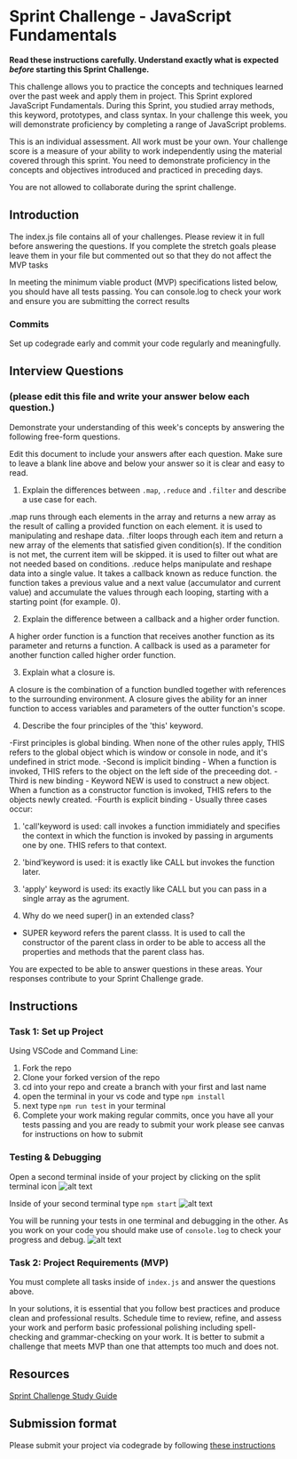 # Sprint Challenge - JavaScript Fundamentals

**Read these instructions carefully. Understand exactly what is expected _before_ starting this Sprint Challenge.**

This challenge allows you to practice the concepts and techniques learned over the past week and apply them in project. This Sprint explored JavaScript Fundamentals. During this Sprint, you studied array methods, this keyword, prototypes, and class syntax. In your challenge this week, you will demonstrate proficiency by completing a range of JavaScript problems.

This is an individual assessment. All work must be your own. Your challenge score is a measure of your ability to work independently using the material covered through this sprint. You need to demonstrate proficiency in the concepts and objectives introduced and practiced in preceding days.

You are not allowed to collaborate during the sprint challenge. 

## Introduction

The index.js file contains all of your challenges. Please review it in full before answering the questions. If you complete the stretch goals please leave them in your file but commented out so that they do not affect the MVP tasks 

In meeting the minimum viable product (MVP) specifications listed below, you should have all tests passing. You can console.log to check your work and ensure you are submitting the correct results 

### Commits

Set up codegrade early and commit your code regularly and meaningfully. 

## Interview Questions
### (please edit this file and write your answer below each question.)
Demonstrate your understanding of this week's concepts by answering the following free-form questions.

Edit this document to include your answers after each question. Make sure to leave a blank line above and below your answer so it is clear and easy to read.

1. Explain the differences between `.map`, `.reduce` and `.filter` and describe a use case for each. 
 
.map runs through each elements in the array and returns a new array as the result of calling a provided function on each element. it is used to manipulating and reshape data.
.filter loops through each item and return a new array of the elements that satisfied given condition(s). If the condition is not met, the current item will be skipped. it is used to filter out what are not needed based on conditions.
.reduce helps manipulate and reshape data into a single value. It takes a callback known as reduce function. the function takes a previous value and a next value (accumulator and current value) and accumulate the values through each looping, starting with a starting point (for example. 0).


2. Explain the difference between a callback and a higher order function.

A higher order function is a function that receives another function as its parameter and returns a function.
A callback is used as a parameter for another function called higher order function.


3. Explain what a closure is.

A closure is the combination of a function bundled together with references to the surrounding environment. A closure gives the ability for an inner function to access variables and parameters of the outter function's scope.


4. Describe the four principles of the 'this' keyword.

-First principles is global binding. When none of the other rules apply, THIS refers to the global object which is window or console in node, and it's undefined in strict mode.
-Second is implicit binding - When a function is invoked, THIS refers to the object on the left side of the preceeding dot.
-Third is new binding - Keyword NEW is used to construct a new object. When a function as a constructor function is invoked, THIS refers to the objects newly created.
-Fourth is explicit binding - Usually three cases occur: 
1. 'call'keyword is used: call invokes a function immidiately and specifies the context in which the function is invoked by passing in arguments one by one. THIS refers to that context.
2.  'bind'keyword is used: it is exactly like CALL but invokes the function later.
3. 'apply' keyword is used: its exactly like CALL but you can pass in a single array as the agrument.


5. Why do we need super() in an extended class?

- SUPER keyword refers the parent classs. It is used to call the constructor of the parent class in order to be able to access all the properties and methods that the parent class has.

You are expected to be able to answer questions in these areas. Your responses contribute to your Sprint Challenge grade. 

## Instructions

### Task 1: Set up Project

Using VSCode and Command Line:


1. Fork the repo
2. Clone your forked version of the repo
3. cd into your repo and create a branch with your first and last name
4. open the terminal in your vs code and type `npm install`
5. next type `npm run test` in your terminal
6. Complete your work making regular commits, once you have all your tests passing and you are ready to submit your work please see canvas for instructions on how to submit

### Testing & Debugging

Open a second terminal inside of your project by clicking on the split terminal icon
![alt text](assets/split_terminal.png "Split Terminal")

Inside of your second terminal type `npm start` 
![alt text](assets/npm_start.png "type npm start")

You will be running your tests in one terminal and debugging in the other. As you work on your code you should make use of `console.log` to check your progress and debug.
![alt text](assets/tests_debug_terminal_final.png "your terminal should look like this")

### Task 2: Project Requirements (MVP)

You must complete all tasks inside of `index.js` and answer the questions above.

In your solutions, it is essential that you follow best practices and produce clean and professional results. Schedule time to review, refine, and assess your work and perform basic professional polishing including spell-checking and grammar-checking on your work. It is better to submit a challenge that meets MVP than one that attempts too much and does not.

## Resources
 
 [Sprint Challenge Study Guide](https://www.notion.so/lambdaschool/Unit-1-Sprint-3-Study-Guide-033a9a00659a4ef98c12eb97e49a6110)

## Submission format

Please submit your project via codegrade by following [these instructions](https://www.notion.so/lambdaschool/Submitting-an-assignment-via-Code-Grade-A-Step-by-Step-Walkthrough-07bd65f5f8364e709ecb5064735ce374)

